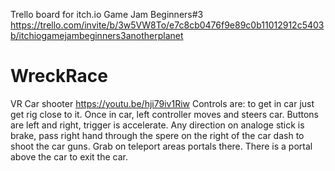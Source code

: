 Trello board for itch.io Game Jam Beginners#3
https://trello.com/invite/b/3w5VW8To/e7c8cb0476f9e89c0b11012912c5403b/itchiogamejambeginners3anotherplanet

# WreckRace
VR Car shooter
https://youtu.be/hji79iv1Riw
Controls are: to get in car just get rig close to it. Once in car, left controller moves and steers car. Buttons are left and right, trigger is accelerate. Any direction on analoge stick is brake, pass right hand through the spere on the right of the car dash to shoot the car guns. Grab on teleport areas portals there. There is a portal above the car to exit the car. 
